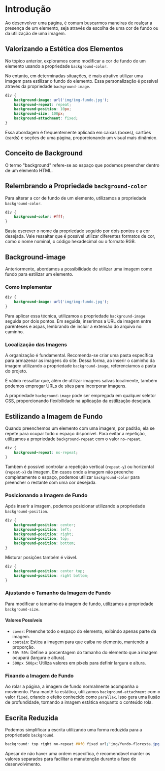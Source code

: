# Introdução 

Ao desenvolver uma página, é comum buscarmos maneiras de realçar a presença de um elemento, seja através da escolha de uma cor de fundo ou da utilização de uma imagem.

## Valorizando a Estética dos Elementos

No tópico anterior, exploramos como modificar a cor de fundo de um elemento 
usando a propriedade `background-color`.

No entanto, em determinadas situações, é mais atrativo utilizar uma 
imagem para estilizar o fundo do elemento. Essa personalização é 
possível através da propriedade `background-image`.

```css
div {
    background-image: url('img/img-fundo.jpg');
    background-repeat: repeat;
    background-position: 10px;
    background-size: 100px;
    background-attachment: fixed;
}
```

Essa abordagem é frequentemente aplicada em caixas (boxes), cartões (cards) 
e seções de uma página, proporcionando um visual mais dinâmico.

## Conceito de Background

O termo "background" refere-se ao espaço que podemos preencher dentro de um elemento HTML.

## Relembrando a Propriedade `background-color`

Para alterar a cor de fundo de um elemento, utilizamos a propriedade `background-color`.

```css
div {
    background-color: #fff;
}
```

Basta escrever o nome da propriedade seguido por dois pontos e a cor desejada. 
Vale ressaltar que é possível utilizar diferentes formatos de cor, 
como o nome nominal, o código hexadecimal ou o formato RGB.

## Background-image

Anteriormente, abordamos a possibilidade de utilizar uma imagem como fundo para 
estilizar um elemento.

### Como Implementar

```css
div {
    background-image: url('img/img-fundo.jpg');
}
```

Para aplicar essa técnica, utilizamos a propriedade `background-image` 
seguida por dois pontos. Em seguida, inserimos a URL da imagem entre parênteses 
e aspas, lembrando de incluir a extensão do arquivo no caminho.

### Localização das Imagens

A organização é fundamental. Recomenda-se criar uma pasta específica 
para armazenar as imagens do site. Dessa forma, ao inserir o caminho da 
imagem utilizando a propriedade `background-image`, referenciamos a pasta do projeto.

É válido ressaltar que, além de utilizar imagens salvas localmente, 
também podemos empregar URLs de sites para incorporar imagens.

A propriedade `background-image` pode ser empregada em qualquer seletor CSS, 
proporcionando flexibilidade na aplicação da estilização desejada.

## Estilizando a Imagem de Fundo

Quando preenchemos um elemento com uma imagem, por padrão, ela se repete para ocupar todo o espaço disponível. Para evitar a repetição, utilizamos a propriedade `background-repeat` com o valor `no-repeat`.

```css
div {
    background-repeat: no-repeat;
}
```

Também é possível controlar a repetição vertical (`repeat-y`) ou horizontal (`repeat-x`) da imagem. Em casos onde a imagem não preenche completamente o espaço, podemos utilizar `background-color` para preencher o restante com uma cor desejada.

### Posicionando a Imagem de Fundo

Após inserir a imagem, podemos posicionar utilizando a propriedade `background-position`.

```css
div {
    background-position: center;
    background-position: left;
    background-position: right;
    background-position: top;
    background-position: bottom;
}
```

Misturar posições também é viável.

```css
div {
    background-position: center top;
    background-position: right bottom;
}
```

### Ajustando o Tamanho da Imagem de Fundo

Para modificar o tamanho da imagem de fundo, utilizamos a propriedade `background-size`.

#### Valores Possíveis

- `cover`: Preenche todo o espaço do elemento, exibindo apenas parte da imagem.
- `contain`: Estica a imagem para que caiba no elemento, mantendo a proporção.
- `50% 50%`: Define a porcentagem do tamanho do elemento que a imagem ocupará (largura e altura).
- `500px 500px`: Utiliza valores em pixels para definir largura e altura.

### Fixando a Imagem de Fundo

Ao rolar a página, a imagem de fundo normalmente acompanha o movimento. Para mantê-la estática, utilizamos `background-attachment` com o valor `fixed`, criando o efeito conhecido como `parallax`. Isso gera uma ilusão de profundidade, tornando a imagem estática enquanto o conteúdo rola.

## Escrita Reduzida

Podemos simplificar a escrita utilizando uma forma reduzida para a propriedade `background`.

```css
background: top right no-repeat #0f0 fixed url('img/fundo-floresta.jpg');
```

Apesar de não haver uma ordem específica, é recomendável manter os valores separados para facilitar a manutenção durante a fase de desenvolvimento.
